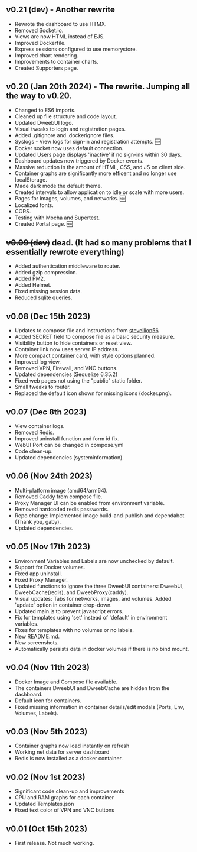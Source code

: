 ## v0.21 (dev) - Another rewrite
* Rewrote the dashboard to use HTMX.
* Removed Socket.io.
* Views are now HTML instead of EJS.
* Improved Dockerfile.
* Express sessions configured to use memorystore.
* Improved chart rendering.
* Improvements to container charts.
* Created Supporters page.

## v0.20 (Jan 20th 2024) - The rewrite. Jumping all the way to v0.20.
* Changed to ES6 imports.
* Cleaned up file structure and code layout.
* Updated DweebUI logo.
* Visual tweaks to login and registration pages.
* Added .gitignore and .dockerignore files.
* Syslogs - View logs for sign-in and registration attempts. :new: 
* Docker socket now uses default connection.
* Updated Users page displays 'inactive' if no sign-ins within 30 days.
* Dashboard updates now triggered by Docker events.
* Massive reduction in the amount of HTML, CSS, and JS on client side.
* Container graphs are significantly more efficent and no longer use localStorage.
* Made dark mode the default theme.
* Created intervals to allow application to idle or scale with more users.
* Pages for images, volumes, and networks. :new: 
* Localized fonts.
* CORS.
* Testing with Mocha and Supertest.
* Created Portal page. :new:


## <del>v0.09 (dev)</del> dead. (It had so many problems that I essentially rewrote everything)
* Added authentication middleware to router.
* Added gzip compression.
* Added PM2.
* Added Helmet.
* Fixed missing session data.
* Reduced sqlite queries.

## v0.08 (Dec 15th 2023)
* Updates to compose file and instructions from [steveiliop56](https://github.com/steveiliop56)
* Added SECRET field to compose file as a basic security measure.
* Visibility button to hide containers or reset view.
* Container link now uses server IP address.
* More compact container card, with style options planned.
* Improved log view.
* Removed VPN, Firewall, and VNC buttons.
* Updated dependencies (Sequelize 6.35.2)
* Fixed web pages not using the "public" static folder.
* Small tweaks to router.
* Replaced the default icon shown for missing icons (docker.png).

## v0.07 (Dec 8th 2023)
* View container logs.
* Removed Redis.
* Improved uninstall function and form id fix.
* WebUI Port can be changed in compose.yml
* Code clean-up.
* Updated dependencies (systeminformation).
  
## v0.06 (Nov 24th 2023)
* Multi-platform image (amd64/arm64).
* Removed Caddy from compose file.
* Proxy Manager UI can be enabled from environment variable.
* Removed hardcoded redis passwords.
* Repo change: Implemented image build-and-publish and dependabot (Thank you, gaby).
* Updated dependencies.

## v0.05 (Nov 17th 2023)
* Environment Variables and Labels are now unchecked by default.
* Support for Docker volumes.
* Fixed app uninstall.
* Fixed Proxy Manager.
* Updated functions to ignore the three DweebUI containers: DweebUI, DweebCache(redis), and DweebProxy(caddy).
* Visual updates: Tabs for networks, images, and volumes. Added 'update' option in container drop-down.
* Updated main.js to prevent javascript errors.
* Fix for templates using 'set' instead of 'default' in environment variables.
* Fixes for templates with no volumes or no labels.
* New README.md.
* New screenshots.
* Automatically persists data in docker volumes if there is no bind mount.

## v0.04 (Nov 11th 2023)
* Docker Image and Compose file available.
* The containers DweebUI and DweebCache are hidden from the dashboard.
* Default icon for containers.
* Fixed missing information in container details/edit modals (Ports, Env, Volumes, Labels).

## v0.03 (Nov 5th 2023)
* Container graphs now load instantly on refresh
* Working net data for server dashboard
* Redis is now installed as a docker container.


## v0.02 (Nov 1st 2023)
* Significant code clean-up and improvements
* CPU and RAM graphs for each container
* Updated Templates.json
* Fixed text color of VPN and VNC buttons


## v0.01 (Oct 15th 2023)
* First release. Not much working.
